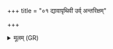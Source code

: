 +++
title = "०१ द्यावापृथिवी उर्व् अन्तरिक्षम्"

+++
<details><summary>मूलम् (GR)</summary>

द्यावापृथिवी उर्व् अन्तरिक्षं  
क्षेत्रस्य पत्न्य् उरुगायो अद्भुतः ।  
उतान्तरिक्षम् उरु वातगोपं  
ते घ तप्यन्तां मयि तप्यमाने ॥
</details>